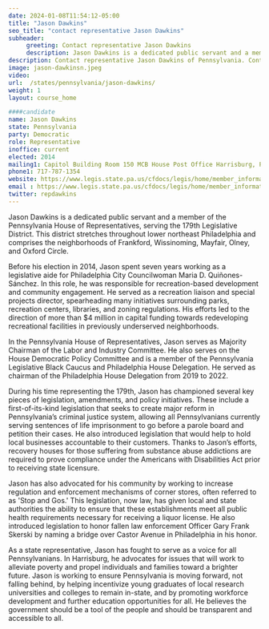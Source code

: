 ```yaml
---
date: 2024-01-08T11:54:12-05:00
title: "Jason Dawkins"
seo_title: "contact representative Jason Dawkins"
subheader:
     greeting: Contact representative Jason Dawkins
     description: Jason Dawkins is a dedicated public servant and a member of the Pennsylvania House of Representatives, serving the 179th Legislative District. This district stretches throughout lower northeast Philadelphia and comprises the neighborhoods of Frankford, Wissinoming, Mayfair, Olney, and Oxford Circle.
description: Contact representative Jason Dawkins of Pennsylvania. Contact information for Jason Dawkins includes email address, phone number, and mailing address.
image: jason-dawkinsn.jpeg
video:
url:  /states/pennsylvania/jason-dawkins/
weight: 1
layout: course_home

####candidate
name: Jason Dawkins
state: Pennsylvania
party: Democratic
role: Representative
inoffice: current
elected: 2014
mailing1: Capitol Building Room 150 MCB House Post Office Harrisburg, PA 17120
phone1: 717-787-1354
website: https://www.legis.state.pa.us/cfdocs/legis/home/member_information/House_bio.cfm?id=1685/
email : https://www.legis.state.pa.us/cfdocs/legis/home/member_information/House_bio.cfm?id=1685/
twitter: repdawkins
---
```


Jason Dawkins is a dedicated public servant and a member of the Pennsylvania House of Representatives, serving the 179th Legislative District. This district stretches throughout lower northeast Philadelphia and comprises the neighborhoods of Frankford, Wissinoming, Mayfair, Olney, and Oxford Circle.

Before his election in 2014, Jason spent seven years working as a legislative aide for Philadelphia City Councilwoman Maria D. Quiñones-Sánchez. In this role, he was responsible for recreation-based development and community engagement. He served as a recreation liaison and special projects director, spearheading many initiatives surrounding parks, recreation centers, libraries, and zoning regulations. His efforts led to the direction of more than $4 million in capital funding towards redeveloping recreational facilities in previously underserved neighborhoods.

In the Pennsylvania House of Representatives, Jason serves as Majority Chairman of the Labor and Industry Committee. He also serves on the House Democratic Policy Committee and is a member of the Pennsylvania Legislative Black Caucus and Philadelphia House Delegation. He served as chairman of the Philadelphia House Delegation from 2019 to 2022.

During his time representing the 179th, Jason has championed several key pieces of legislation, amendments, and policy initiatives. These include a first-of-its-kind legislation that seeks to create major reform in Pennsylvania’s criminal justice system, allowing all Pennsylvanians currently serving sentences of life imprisonment to go before a parole board and petition their cases. He also introduced legislation that would help to hold local businesses accountable to their customers. Thanks to Jason’s efforts, recovery houses for those suffering from substance abuse addictions are required to prove compliance under the Americans with Disabilities Act prior to receiving state licensure.

Jason has also advocated for his community by working to increase regulation and enforcement mechanisms of corner stores, often referred to as 'Stop and Gos.' This legislation, now law, has given local and state authorities the ability to ensure that these establishments meet all public health requirements necessary for receiving a liquor license. He also introduced legislation to honor fallen law enforcement Officer Gary Frank Skerski by naming a bridge over Castor Avenue in Philadelphia in his honor.

As a state representative, Jason has fought to serve as a voice for all Pennsylvanians. In Harrisburg, he advocates for issues that will work to alleviate poverty and propel individuals and families toward a brighter future. Jason is working to ensure Pennsylvania is moving forward, not falling behind, by helping incentivize young graduates of local research universities and colleges to remain in-state, and by promoting workforce development and further education opportunities for all. He believes the government should be a tool of the people and should be transparent and accessible to all.
